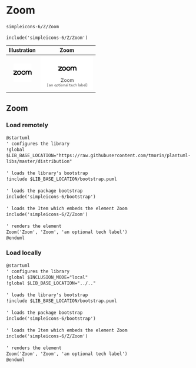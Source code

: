 # Zoom


```text
simpleicons-6/Z/Zoom
```

```text
include('simpleicons-6/Z/Zoom')
```



| Illustration | Zoom |
| :---: | :---: |
| ![illustration for Illustration](../../simpleicons-6/Z/Zoom.png) | ![illustration for Zoom](../../simpleicons-6/Z/Zoom.Local.png) |




## Zoom

### Load remotely
```plantuml
@startuml
' configures the library
!global $LIB_BASE_LOCATION="https://raw.githubusercontent.com/tmorin/plantuml-libs/master/distribution"

' loads the library's bootstrap
!include $LIB_BASE_LOCATION/bootstrap.puml

' loads the package bootstrap
include('simpleicons-6/bootstrap')

' loads the Item which embeds the element Zoom
include('simpleicons-6/Z/Zoom')

' renders the element
Zoom('Zoom', 'Zoom', 'an optional tech label')
@enduml
```

### Load locally
```plantuml
@startuml
' configures the library
!global $INCLUSION_MODE="local"
!global $LIB_BASE_LOCATION="../.."

' loads the library's bootstrap
!include $LIB_BASE_LOCATION/bootstrap.puml

' loads the package bootstrap
include('simpleicons-6/bootstrap')

' loads the Item which embeds the element Zoom
include('simpleicons-6/Z/Zoom')

' renders the element
Zoom('Zoom', 'Zoom', 'an optional tech label')
@enduml
```

